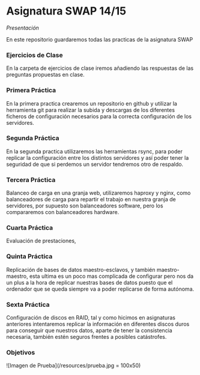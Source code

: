Asignatura SWAP 14/15
=====================
*Presentación*

En este repositorio guardaremos todas las practicas de la asignatura SWAP

### Ejercicios de Clase
En la carpeta de ejercicios de clase iremos añadiendo las respuestas de las preguntas propuestas en clase.

### Primera Práctica
En la primera practica crearemos un repositorio en github y utilizar la herramienta git para realizar la subida y descargas de los diferentes ficheros de configuración necesarios para la correcta configuración de los servidores.

### Segunda Práctica
En la segunda practica utilizaremos las herramientas rsync, para poder replicar la configuración entre los distintos servidores y así poder tener la seguridad de que si perdemos un servidor tendremos otro de respaldo. 

### Tercera Práctica
Balanceo de carga en una granja web, utilizaremos haproxy y nginx, como balanceadores de carga para repartir el trabajo en nuestra granja de servidores, por supuesto son balanceadores software, pero los compararemos con balanceadores hardware.

### Cuarta Práctica
Evaluación de prestaciones, 

### Quinta Práctica
Replicación de bases de datos maestro-esclavos, y también maestro-maestro, esta ultima es un poco mas complicada de configurar pero nos da un plus a la hora de replicar nuestras bases de datos puesto que el ordenador que se queda siempre va a poder replicarse de forma autónoma.

### Sexta Práctica
Configuración de discos en RAID, tal y como hicimos en asignaturas anteriores intentaremos replicar la información en diferentes discos duros para conseguir que nuestros datos, aparte de tener la consistencia necesaria, también estén seguros frentes a posibles catástrofes.

### Objetivos
![Imagen de Prueba](/resources/prueba.jpg = 100x50)
